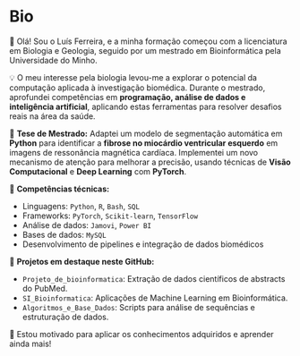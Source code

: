 # Bio 

👋 Olá! Sou o Luís Ferreira, e a minha formação começou com a licenciatura em Biologia e Geologia, seguido por um mestrado em Bioinformática pela Universidade do Minho.

💡 O meu interesse pela biologia levou-me a explorar o potencial da computação aplicada à investigação biomédica. Durante o mestrado, aprofundei competências em **programação, análise de dados e inteligência artificial**, aplicando estas ferramentas para resolver desafios reais na área da saúde.

🧪 **Tese de Mestrado:** Adaptei um modelo de segmentação automática em **Python** para identificar a **fibrose no miocárdio ventricular esquerdo** em imagens de ressonância magnética cardíaca. Implementei um novo mecanismo de atenção para melhorar a precisão, usando técnicas de **Visão Computacional** e **Deep Learning** com **PyTorch**.

🔧 **Competências técnicas:**
- Linguagens: `Python`, `R`, `Bash`, `SQL`
- Frameworks: `PyTorch`, `Scikit-learn`, `TensorFlow`
- Análise de dados: `Jamovi`, `Power BI` 
- Bases de dados: `MySQL`
- Desenvolvimento de pipelines e integração de dados biomédicos

📂 **Projetos em destaque neste GitHub:**
- `Projeto_de_bioinformatica`: Extração de dados científicos de abstracts do PubMed.
- `SI_Bioinformatica`: Aplicações de Machine Learning em Bioinformática.
- `Algoritmos_e_Base_Dados`: Scripts para análise de sequências e estruturação de dados.

🌱 Estou motivado para aplicar os conhecimentos adquiridos e aprender ainda mais!
